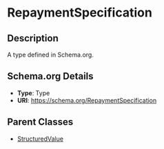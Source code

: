 # RepaymentSpecification

## Description
A type defined in Schema.org.

## Schema.org Details
- **Type**: Type
- **URI**: https://schema.org/RepaymentSpecification

## Parent Classes
- [StructuredValue](../StructuredValue.md)

